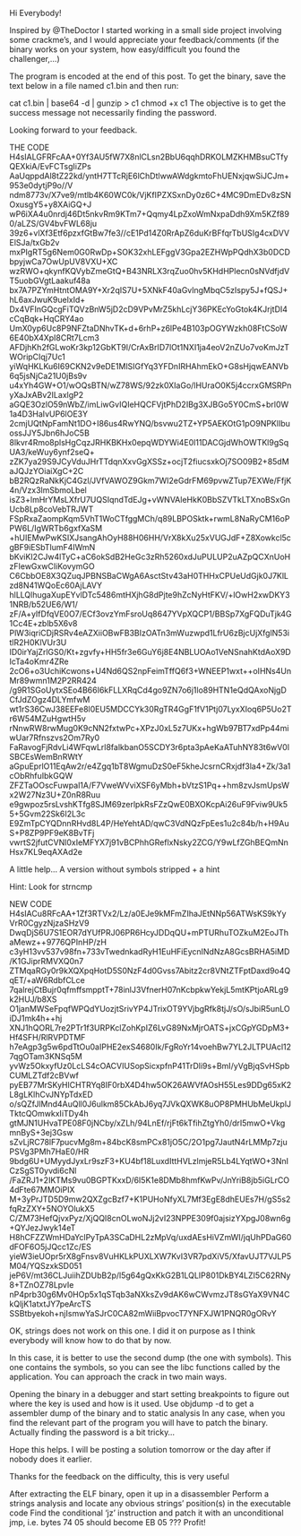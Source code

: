 Hi Everybody!

Inspired by @TheDoctor I started working in a small side project involving some crackme’s, and I would appreciate your feedback/comments (if the binary works on your system, how easy/difficult you found the challenger,…)

The program is encoded at the end of this post. To get the binary, save the text below in a file named c1.bin and then run:

cat c1.bin | base64 -d | gunzip > c1
chmod +x c1
The objective is to get the success message not necessarily finding the password.

Looking forward to your feedback.

THE CODE
H4sIALGFRFcAA+0Yf3AU5fW7X8nlCLsn2BbU6qqhDRKOLMZKHMBsuCTfyQEXkiA/EvFCTsgIiZPs
AaUqppdAl8tZ22kd/yntH7TTcRjE6lChDtlwwAWdgkmtoFhUENxjqwSiJCJm+953e0dytjP9o//V
ndm8773v/X7ve9/mtlb4K60WC0k/VjKfIPZXSxnDy0z6C+4MC9DmEDv8zSNOxusgY5+y8XAiGQ+J
wP6iXA4u0nrdj46Dt5nkvRm9KTm7+Qqmy4LpZxoWmNxpaDdh9Xm5KZf890/aLZS/GV4bvFWL68ju
39z6+vlXf3Etf6pzxfGtBw7fe3//cE1Pd14Z0RrApZ6duKrBFfqrTbUSIg4cxDVVElSJa/txGb2v
mxPIgRT5g6Nem0G0RwDp+SOK32xhLEFggV3Gpa2EZHWpPQdhX3b0DCDbpyjwCa7OwUpUV8VXU+XC
wzRWO+qkynfKQVybZmeGtQ+B43NRLX3rqZuo0hv5KHdHPlecn0sNVdfjdVT5uobGVgtLaakuf48a
bx7A7PZYmHtntOMA9Y+Xr2qIS7U+5XNkF40aGvlngMbqC5zIspy5J+fQSJ+hL6axJwuK9uelxId+
Dx4VFInGQcgFiTQVzBnW5jD2cD9VPvMrZ5khLcjY36PKEcYoGtok4KJrjtDI4cCqBqk+HqCRY4ao
UmX0yp6Uc8P9NFZtaDNhvTK+d+6rhP+z6lPe4B103pOGYWzkh08FtCSoW6E40bX4XpI8CRt7Lcm3
AFDjhKh2fGLwoKr3kp12GbKT9l/CrAxBrID7lOt1NXI1ja4eoV2nZUo7voKmJzTWOripCIqj7Uc1
yiWqHKLKu6I69CKN2v9eDE1MlSIGfYq3YFDnIRHAhmEkO+G8sHjqwEANVb6q5jsNjCa21U0jBs9v
u4xYh4GW+O1/wOQsBTN/wZ78WS/92zk0XIaGo/lHUraO0K5j4ccrxGMSRPnyXaJxABv2ILaxlgP2
aGQE3OzlO59nWbZ/imLiwGvIQIeHQCFVjtPhD2IBg3XJBGo5Y0CmS+brl0W1a4D3HaIvUP6lOE3Y
2cmjUQtNpFamNt1DO+I86us4RwYNQ/bsvwu2TZ+YP5AEKOtG1pO9NPKlIbuossJJY5Jbn6hJoC5B
8lkvr4Rmo8plsHgCqzJRHKBKHx0epqWDYWi4E0l11DACGjdWhOWTKl9gSqUA3/keWuy6ynf2seQ+
zZK7ya29S9JCyVduJHrTTdqnXxvGgXSSz+ocjT2fiucsxkOj7SO09B2+85dMaJQJzYOiaiXgC+2C
bB2RQzRaNkKjC4Gzl/JVfVAWOZ9Gkm7WI2eGdrFM69pvwZTup7EXWe/FfjK4n/Vzx3lmSbmoLbel
isZ3+lmHrYMsLXfrU7UQSIqndTdEJg+vWNVAleHkK0BbSZVTkLTXnoBSxGnUcb8Lp8coVebTRJWT
FSpRxaZaompKqm5VhT1WoCTfggMCh/q89LBPOSktk+rwmL8NaRyCM16oPPW6L/IgWRTb6gxfXaSM
+hUIEMwPwKSIXJsangAhOyH88H06HH/VrX8kXu25xVUGJdF+Z8Xowkcl5cgBF9iESbTlumF4IWmN
bKviKI2CJw4lTyC+aC6okSdB2HeGc3zRh5260xdJuPULUP2uAZpQCXnUoHzFIewGxwCIiKovymGO
C6CbbOE8X3QZuqJPBNSBaCWgA6AsctStv43aH0THHxCPUeUdGjk0J7KlLzd8N41WQoEc60AjLAVY
hlLLQlhugaXupEYvlDTc5486mtHXjhG8dPjte9hZcNyHtFKV/+lOwH2xwDKY31NRB/b52UE6/W1/
zF/A+yIfDfqVE0O7/ECf3ovzYmFsroUq8647YVpXQCP1/BBSp7XgFQDuTjk4G1Cc4E+zblb5X6v8
PlW3iqriCDjRSRv4eAZXiiOBwFB3BIzOATn3mWuzwpd1LfrU6zBjcUjXfglN53itlR2H0KlVUr3U
ID0irYajZrlGS0/Kt+zgvfy+HH5fr3e6GuY6j8E4NBLUOAo1VeNSnahKtdAoX9DIcTa4oKmr4ZRe
2cO6+o3UchiKcwons+U4Nd6QS2npFeimTffQ6f3+WNEEP1wxt++oIHNs4UnMr89wmn1M2P2RR424
/g9R1SGoUytxSEo4B66I6kFLLXRqCd4go9ZN7o6j1lo89HTN1eQdQAxoNjgDCfJdZOgz4DLYmfwM
wt1rS36CwJ38EEFe8l0EU5MDCCYk30RgTR4GgF1fV1Ptj07LyxXIoq6P5Uo2Tr6W54MZuHgwtH5v
rNnwRW8rwMug0K9cNN2fxtwPc+XPzJ0xL5z7UKx+hgWb97BT7xdPp44miwUar7Rfnszvs2Om7Ry0
FaRavogFjRdvLi4WFqwLrl8falkbanO5SCDY3r6pta3pAeKaATuhNY83t6wV0lSBCEsWemBnRWtY
aGpuEprlO11EqAw2r/e4Zgq1bT8WgmuDzS0eF5kheJcsrnCRxjdf3la4+Zk/3a1cObRhfuIbkGQW
ZFZTaOOscFuwpal1A/F7VweWVviXSF6yMbh+bVtzS1Pq++hm8zvJsmUpsWx2W27Nz3U+Z0nR8Ruu
e9gwpoz5rsLvshKTfg8SJM69zerlpkRsFZzQwE0BXOKcpAi26uF9Fviw9Uk55+5Gvm22Sk6I2L3c
E9ZmTpCYQDnnRHvd8L4P/HeYehtAD/qwC3VdNQzFpEes1u2c84b/h+H9AuS+P8ZP9PF9eK8BvTFj
vwrtS2jfutCVNl0xIeMFYX7j91vBCPhhGReflxNsky2ZCG/Y9wLfZGhBEQmNnHsx7KL9eqAXAd2e

A little help… A version without symbols stripped + a hint

Hint: Look for strncmp

NEW CODE
H4sIACu8RFcAA+1Zf3RTVx2/Lz/a0EJe9kMFmZIhaJEtNNp56ATWsKS9kYyVrR0CgyzNjzaSHzV9
DwqDjS6U7S1EOR7dYUfPRJ06PR6HcyJDDqQU+mPTURhuTOZkuM2EoJThaMewz++9776QPInHP/zH
c3yH13vv537v98fn+733vTwednkadRyH1EuHFiEycnINdNzA8GcsBRHA5iMD/K1GJiprRMVXQ0n7
ZTMqaRGy0r9kXQXpqHotD5S0NzF4d0Gvss7Abitz2cr8VNtZTFptDaxd9o4QqET/+aW6RdbfCLce
7qalrejCtBujr0qfmffsmpptT+78inlJ3VfnerH07nKcbpkwYekjL5mtKPtjoARLg9k2HUJ/b8XS
O1janMWSeFpqfWPQdYUozjtSrivYP4JTrixOT9YVjbgRfk8tjJ/sO/sJbiR5unLOiDJ1mk4h++hj
XNJ1hQORL7re2PTr1f3URPKclZohKpIZ6LvG89NxMjrOATS+jxCGpYGDpM3+Hf4SFH/RlRVPDTMF
h7eAgp3g5w6pdTtOu0aIPHE2exS4680Ik/FgRoYr14voehBw7YL2JLTPUAcl127qgOTam3KNSq5M
yvWz5OkxyfUz0LcLS4cOACVIUSopSicxpfnP41TrDli9s+BmI/yVgBjqSvHSpbCUMLZTdf2cBVwf
pyEB77MrSKyHlCHTRYq8IF0rbX4D4hw5OK26AWVfAOsH55Les9DDg65xK2L8gLKlhCvJNYpTdxED
o/sQZfJlMnd4AuQll0J6ulkm85CkAbJ6yq7JVkQXWK8uOP8PMHUbMeUkplJTktcQOmwkxIiTDy4h
gtMJN1UHvaTPE08F0jNCby/xZLh/94LnEf/rjFt6kTfihZtgYh0/drI5mwO+VkgmnByS+3ej3Gsw
sZvLjRC78lF7pucvMg8m+84bcK8smPCx81jO5C/2O1pg7JautN4rLMMp7zjuPSVg3PMh7HaE0/HR
9bdg6U+UMyydJyxLr9szF3+KU4bf18LuxdIttHVLzlmjeR5Lb4LYqtWO+3NnICzSgST0yvdi6cNl
/FaZRJ1+2IKTMs9vu0BGPTKxxD/6I5K1e8DMb8hmfKwPv/JnYriB8jb5iGLrCO4dFte67MMOiPIX
M+3yPrJTD5D9mw2QXZgcBzf7+K1PUHoNfyXL7Mf3EgE8dhEUEs7H/gS5s2fqRzZXY+5NOYOlukX5
C/ZM73HefQjvxPyz/XjQQI8cnOLwoNJj2vI23NPPE309f0ajsizYXpgJ08wn6g+QYJezJwyk14eT
H8hCFZZWmHDaYclPyTpA3SCaDHL2zMpVq/uxdAEsHiVZmWI/jqUhPDaG60dFOF6O5jJQcc1Zc/ES
yieW3ieUOpr5rX8gFnsv8VuHKLkPUXLXW7KvI3VR7pdXiV5/XfavUJT7VJLP5M04/YQSzxkSD051
jeP6V/mt36CLJuiihZDUbB2p/l5g64gQxKkG2B1LQLIP801DkBY4LZI5C62RNy8+TZnOZ78LpvIe
nP4prb30g6Mv0HOp5x1qSTqb3aNXksZv9dAK6wCWvmzJT8sGYaX9VN4CkQljK1atxtJY7peArcTS
SSBtbyekoh+njIsmwYaSJrC0CA82mWiiBpvocT7YNFXJW1PNQR0gORvY


OK, strings does not work on this one. I did it on purpose as I think everybody will know how to do that by now.

In this case, it is better to use the second dump (the one with symbols). This one contains the symbols, so you can see the libc functions called by the application. You can approach the crack in two main ways.

Opening the binary in a debugger and start setting breakpoints to figure out where the key is used and how is it used.
Use objdump -d to get a assembler dump of the binary and to static analysis
In any case, when you find the relevant part of the program you will have to patch the binary. Actually finding the password is a bit tricky…

Hope this helps. I will be posting a solution tomorrow or the day after if nobody does it earlier.

Thanks for the feedback on the difficulty, this is very useful

After extracting the ELF binary, open it up in a disassembler
Perform a strings analysis and locate any obvious strings’ position(s) in the executable code
Find the conditional ‘jz’ instruction and patch it with an unconditional jmp, i.e. bytes 74 05 should become EB 05
???
Profit!
